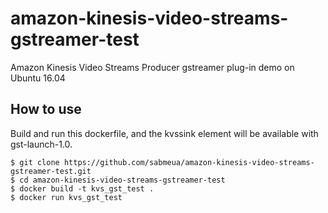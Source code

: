 # amazon-kinesis-video-streams-gstreamer-test
Amazon Kinesis Video Streams Producer gstreamer plug-in demo on Ubuntu 16.04

## How to use

Build and run this dockerfile, and the kvssink element will be available with gst-launch-1.0.

```:shell
$ git clone https://github.com/sabmeua/amazon-kinesis-video-streams-gstreamer-test.git
$ cd amazon-kinesis-video-streams-gstreamer-test
$ docker build -t kvs_gst_test .
$ docker run kvs_gst_test
```
